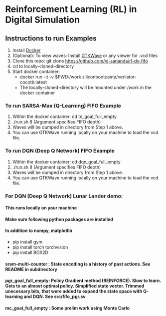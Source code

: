 # Reinforcement Learning (RL) in Digital Simulation

## Instructions to run Examples

1. Install [Docker](https://www.docker.com/products/docker-desktop) 
2. (Optional): To view waves: Install [GTKWave](http://gtkwave.sourceforge.net) or any viewer for .vcd files
3. Clone this repo: git clone https://github.com/vj-sananda/rl-dv-fifo
4. cd to locally-cloned-directory
5. Start docker container: 
   * docker run -it -v $PWD:/work siliconbootcamp/verilator-cocotb:latest
   * The locally-cloned-directory will be mounted under /work in the docker container

### To run SARSA-Max (Q-Learning) FIFO Example
1. Within the docker container: cd td_goal_full_empty
2. ./run.sh 8   (Argument specifies FIFO depth)
3. Waves will be dumped in directory from Step 1 above.
4. You can use GTKWave running locally on your machine to load the vcd file.

### To run DQN (Deep Q Network) FIFO Example
1. Within the docker container: cd dqn_goal_full_empty
2. ./run.sh 8   (Argument specifies FIFO depth)
3. Waves will be dumped in directory from Step 1 above. 
4. You can use GTKWave running locally on your machine to load the vcd file.

### For DQN (Deep Q Network) Lunar Lander demo:
#### This runs locally on your machine
#### Make sure following python packages are installed
#### In addition to numpy, matplotlib
* pip install gym
* pip install torch torchvision
* pip install BOX2D

#### sram-multi-counter : State encoding is a history of past actions. See README in subdirectory

#### pgr_goal_full_empty:  Policy Gradient method (REINFORCE). Slow to learn. Gets to an almost optimal policy. Simplified state vector. Trimmed unecessary bits, that were added to expand the state space with Q-learning and DQN. See src/fifo_pgr.sv

#### mc_goal_full_empty : Some prelim work using Monte Carlo
